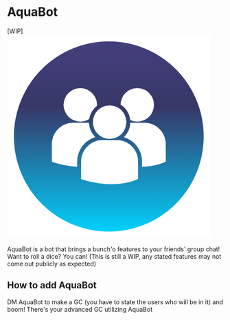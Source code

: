 # AquaBot
[WIP]
![Logo](https://raw.githubusercontent.com/BloomflowerGld/AquaBot/refs/heads/main/AquabotCirclular.png)

AquaBot is a bot that brings a bunch'o features to your friends' group chat! Want to roll a dice? You can!
(This is still a WIP, any stated features may not come out publicly as expected)

## How to add AquaBot
DM AquaBot to make a GC (you have to state the users who will be in it) and boom! There's your advanced GC utilizing AquaBot
